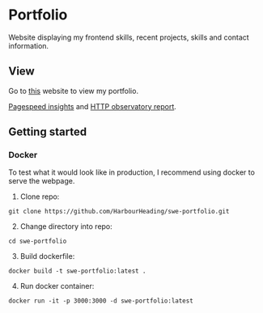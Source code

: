 # Portfolio

Website displaying my frontend skills, recent projects, skills and contact information.


## View

Go to [this](https://liamcodes.dev) website to view my portfolio.

[Pagespeed insights](https://pagespeed.web.dev/analysis/https-liamcodes-dev/blzqdqte4h?form_factor=desktop) and [HTTP observatory report](https://developer.mozilla.org/en-US/observatory/analyze?host=liamcodes.dev).

## Getting started

### Docker

To test what it would look like in production, I recommend using docker to serve the webpage.

1. Clone repo:

`git clone https://github.com/HarbourHeading/swe-portfolio.git`

2. Change directory into repo:

`cd swe-portfolio`

3. Build dockerfile:

`docker build -t swe-portfolio:latest .`

4. Run docker container:

`docker run -it -p 3000:3000 -d swe-portfolio:latest`